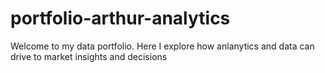 # portfolio-arthur-analytics
Welcome to my data portfolio. Here I explore how anlanytics and data can drive to market insights and decisions
